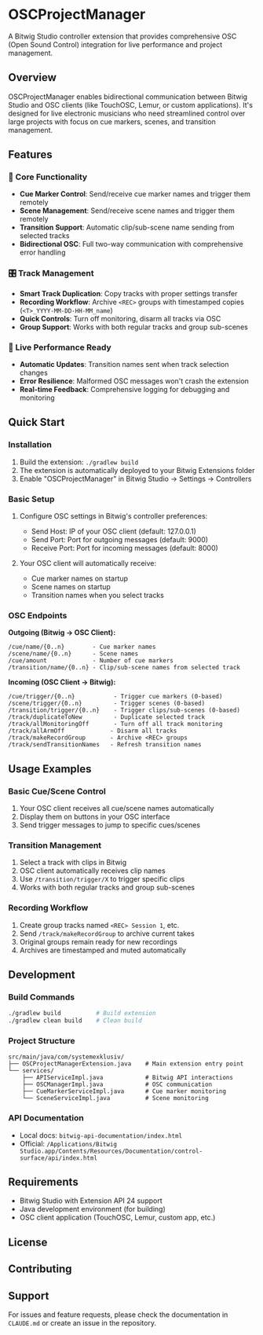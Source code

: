 # OSCProjectManager

A Bitwig Studio controller extension that provides comprehensive OSC (Open Sound Control) integration for live performance and project management.

## Overview

OSCProjectManager enables bidirectional communication between Bitwig Studio and OSC clients (like TouchOSC, Lemur, or custom applications). It's designed for live electronic musicians who need streamlined control over large projects with focus on cue markers, scenes, and transition management.

## Features

### 🎯 Core Functionality
- **Cue Marker Control**: Send/receive cue marker names and trigger them remotely
- **Scene Management**: Send/receive scene names and trigger them remotely
- **Transition Support**: Automatic clip/sub-scene name sending from selected tracks
- **Bidirectional OSC**: Full two-way communication with comprehensive error handling

### 🎛️ Track Management
- **Smart Track Duplication**: Copy tracks with proper settings transfer
- **Recording Workflow**: Archive `<REC>` groups with timestamped copies (`<T>_YYYY-MM-DD-HH-MM_name`)
- **Quick Controls**: Turn off monitoring, disarm all tracks via OSC
- **Group Support**: Works with both regular tracks and group sub-scenes

### 🚀 Live Performance Ready
- **Automatic Updates**: Transition names sent when track selection changes
- **Error Resilience**: Malformed OSC messages won't crash the extension
- **Real-time Feedback**: Comprehensive logging for debugging and monitoring

## Quick Start

### Installation
1. Build the extension: `./gradlew build`
2. The extension is automatically deployed to your Bitwig Extensions folder
3. Enable "OSCProjectManager" in Bitwig Studio → Settings → Controllers

### Basic Setup
1. Configure OSC settings in Bitwig's controller preferences:
   - Send Host: IP of your OSC client (default: 127.0.0.1)
   - Send Port: Port for outgoing messages (default: 9000)
   - Receive Port: Port for incoming messages (default: 8000)

2. Your OSC client will automatically receive:
   - Cue marker names on startup
   - Scene names on startup  
   - Transition names when you select tracks

### OSC Endpoints

**Outgoing (Bitwig → OSC Client):**
```
/cue/name/{0..n}        - Cue marker names
/scene/name/{0..n}      - Scene names
/cue/amount             - Number of cue markers
/transition/name/{0..n} - Clip/sub-scene names from selected track
```

**Incoming (OSC Client → Bitwig):**
```
/cue/trigger/{0..n}           - Trigger cue markers (0-based)
/scene/trigger/{0..n}         - Trigger scenes (0-based)
/transition/trigger/{0..n}    - Trigger clips/sub-scenes (0-based)
/track/duplicateToNew         - Duplicate selected track
/track/allMonitoringOff       - Turn off all track monitoring
/track/allArmOff             - Disarm all tracks
/track/makeRecordGroup       - Archive <REC> groups
/track/sendTransitionNames   - Refresh transition names
```

## Usage Examples

### Basic Cue/Scene Control
1. Your OSC client receives all cue/scene names automatically
2. Display them on buttons in your OSC interface
3. Send trigger messages to jump to specific cues/scenes

### Transition Management
1. Select a track with clips in Bitwig
2. OSC client automatically receives clip names
3. Use `/transition/trigger/X` to trigger specific clips
4. Works with both regular tracks and group sub-scenes

### Recording Workflow
1. Create group tracks named `<REC> Session 1`, etc.
2. Send `/track/makeRecordGroup` to archive current takes
3. Original groups remain ready for new recordings
4. Archives are timestamped and muted automatically

## Development

### Build Commands
```bash
./gradlew build          # Build extension
./gradlew clean build    # Clean build
```

### Project Structure
```
src/main/java/com/systemexklusiv/
├── OSCProjectManagerExtension.java    # Main extension entry point
└── services/
    ├── APIServiceImpl.java            # Bitwig API interactions
    ├── OSCManagerImpl.java            # OSC communication
    ├── CueMarkerServiceImpl.java      # Cue marker monitoring
    └── SceneServiceImpl.java          # Scene monitoring
```

### API Documentation
- Local docs: `bitwig-api-documentation/index.html`
- Official: `/Applications/Bitwig Studio.app/Contents/Resources/Documentation/control-surface/api/index.html`

## Requirements

- Bitwig Studio with Extension API 24 support
- Java development environment (for building)
- OSC client application (TouchOSC, Lemur, custom app, etc.)

## License

<!-- Add your license information here -->

## Contributing

<!-- Add contribution guidelines here -->

## Support

For issues and feature requests, please check the documentation in `CLAUDE.md` or create an issue in the repository.